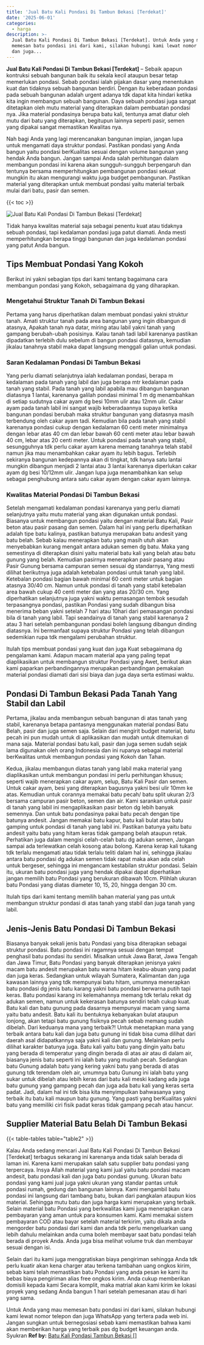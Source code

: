 ```yaml
---
title: 'Jual Batu Kali Pondasi Di Tambun Bekasi [Terdekat]'
date: '2025-06-01'
categories:
  - harga
description: >-
  Jual Batu Kali Pondasi Di Tambun Bekasi [Terdekat]. Untuk Anda yang mau
  memesan batu pondasi ini dari kami, silakan hubungi kami lewat nomor telepon
  dan juga...
---
```


**Jual Batu Kali Pondasi Di Tambun Bekasi \[Terdekat\]** – Sebaik apapun kontruksi sebuah bangunan baik itu sekala kecil ataupun besar tetap memerlukan pondasi. Sebab pondasi ialah pijakan dasar yang menentukan kuat dan tidaknya sebuah bangunan berdiri. Dengan itu keberadaan pondasi pada sebuah bangunan adalah urgent adanya tdk dapat kita hindari ketika kita ingin membangun sebuah bangunan. Daya sebuah pondasi juga sangat ditetapkan oleh mutu material yang diterapkan dalam pembuatan pondasi nya. Jika material pondasinya berupa batu kali, tentunya amat diatur oleh mutu dari batu yang diterapkan, begitupun lainnya seperti pasir, semen yang dipakai sangat memastikan Kwalitas nya.

Nah bagi Anda yang lagi merencanakan bangunan impian, jangan lupa untuk mengamati daya struktur pondasi. Pastikan pondasi yang Anda bangun yaitu pondasi berKualitas sesuai dengan volume bangunan yang hendak Anda bangun. Jangan sampai Anda salah perhitungan dalam membangun pondasi ini karena akan sungguh-sungguh berpengaruh dan tentunya bersama memperhitungkan pembangunan pondasi sekuat mungkin itu akan mengurangi waktu juga budget pembangunan. Pastikan material yang diterapkan untuk membuat pondasi yaitu material terbaik mulai dari batu, pasir dan semen.

{{< toc >}}

![Jual Batu Kali Pondasi Di Tambun Bekasi [Terdekat]](/images/jual-batu-kali-25.png)

Tidak hanya kwalitas material saja sebagai penentu kuat atau tidaknya sebuah pondasi, tapi kedalaman pondasi juga patut diamati. Anda mesti memperhitungkan berapa tinggi bangunan dan juga kedalaman pondasi yang patut Anda bangun.

## Tips Membuat Pondasi Yang Kokoh

Berikut ini yakni sebagian tips dari kami tentang bagaimana cara membangun pondasi yang Kokoh, sebagaimana dg yang diharapkan.

### Mengetahui Struktur Tanah Di Tambun Bekasi

Pertama yang harus diperhatikan dalam membuat pondasi yakni struktur tanah. Amati struktur tanah pada area bangunan yang ingin dibangun di atasnya, Apakah tanah nya datar, miring atau labil yakni tanah yang gampang berubah-ubah posisinya. Kalau tanah tadi labil karenanya pastikan dipadatkan terlebih dulu sebelum di bangun pondasi diatasnya, kemudian jikalau tanahnya stabil maka dapat langsung menggali galian untuk pondasi.

### Saran Kedalaman Pondasi Di Tambun Bekasi

Yang perlu diamati selanjutnya ialah kedalaman pondasi, berapa m kedalaman pada tanah yang labil dan juga berapa mtr kedalaman pada tanah yang stabil. Pada tanah yang labil apabila mau dibangun bangunan diatasnya 1 lantai, karenanya galilah pondasi minimal 1 m dg menambahkan di setiap sudutnya cakar ayam dg besi 10mm ulir atau 12mm ulir. Cakar ayam pada tanah labil ini sangat wajib keberadaannya supaya ketika bangunan pondasi berubah maka struktur bangunan yang diatasnya masih terbendung oleh cakar ayam tadi. Kemudian bila pada tanah yang stabil karenanya pondasi cukup dengan kedalaman 60 centi meter minimalnya dengan lebar atas 40 cm dan lebar bawah 60 centi meter atau lebar bawah 40 cm, lebar atas 20 centi meter. Untuk pondasi pada tanah yang stabil, sesungguhnya tdk perlu cakar ayam karena memang tanahnya telah stabil namun jika mau menambahkan cakar ayam itu lebih bagus. Terlebih sekiranya bangunan kedepannya akan di tingkat, tdk hanya satu lantai mungkin dibangun menjadi 2 lantai atau 3 lantai karenanya diperlukan cakar ayam dg besi 10/12mm ulir. Jangan lupa juga menambahkan kan selup sebagai penghubung antara satu cakar ayam dengan cakar ayam lainnya.

### Kwalitas Material Pondasi Di Tambun Bekasi

Setelah mengamati kedalaman pondasi karenanya yang perlu diamati selanjutnya yaitu mutu material yang akan digunakan untuk pondasi. Biasanya untuk membangun pondasi yaitu dengan material Batu Kali, Pasir beton atau pasir pasang dan semen. Dalam hal ini yang perlu diperhatikan adalah tipe batu kalinya, pastikan batunya merupakan batu andesit yang batu belah. Sebab kalau menerapkan batu yang masih utuh akan menyebabkan kurang mengait antara adukan semen dg batu. Maka yang semestinya di diterapkan disini yaitu material batu kali yang belah atau batu gunung yang belah. Kemudian pasirnya menerapkan pasir pasang atau Pasir Gunung bersama campuran semen sesuai dg standarnya, Yang mesti dilihat berikutnya juga adalah ketebalan pondasi untuk tanah yang labil. Ketebalan pondasi bagian bawah minimal 60 centi meter untuk bagian atasnya 30/40 cm. Namun untuk pondasi di tanah yang stabil ketebalan area bawah cukup 40 centi meter dan yang atas 20/30 cm. Yang diperhatikan selanjutnya juga yakni waktu pemasangan tembok sesudah terpasangnya pondasi, pastikan Pondasi yang sudah dibangun bisa menerima beban yakni setelah 7 hari atau 10hari dari pemasangan pondasi bila di tanah yang labil. Tapi seandainya di tanah yang stabil karenanya 2 atau 3 hari setelah pembangunan pondasi boleh langsung dibangun dinding diatasnya. Ini bermanfaat supaya struktur Pondasi yang telah dibangun sedemikian rupa tdk mengalami perubahan struktur.

Itulah tips membuat pondasi yang kuat dan juga Kuat sebagaimana dg pengalaman kami. Adapun macam material apa yang paling tepat diaplikasikan untuk membangun struktur Pondasi yang Awet, berikut akan kami paparkan perbandingannya merupakan perbandingan pemakaian material pondasi diamati dari sisi biaya dan juga daya serta estimasi waktu.

## Pondasi Di Tambun Bekasi Pada Tanah Yang Stabil dan Labil

Pertama, jikalau anda membangun sebuah bangunan di atas tanah yang stabil, karenanya betapa pantasnya menggunakan material pondasi Batu Belah, pasir dan juga semen saja. Selain dari mengirit budget material, batu pecah ini pun mudah untuk di aplikasikan dan mudah untuk ditemukan di mana saja. Material pondasi batu kali, pasir dan juga semen sudah sejak lama digunakan oleh orang Indonesia dan ini rupanya sebagai material berKwalitas untuk membangun pondasi yang Kokoh dan Tahan.

Kedua, jikalau membangun diatas tanah yang labil maka material yang diaplikasikan untuk membangun pondasi ini perlu perhitungan khusus; seperti wajib menerapkan cakar ayam, selup, Batu Kali Pasir dan semen. Untuk cakar ayam, besi yang diterapkan bagusnya yakni besi ulir 10mm ke atas. Kemudian untuk corannya memakai batu pecah/ batu split ukuran 2/3 bersama campuran pasir beton, semen dan air. Kami sarankan untuk pasir di tanah yang labil ini mengaplikasikan pasir beton dg lebih banyak semennya. Dan untuk batu pondasinya pakai batu pecah dengan tipe batunya andesit. Jangan memakai batu kapur, batu kali bulat atau batu gamping untuk pondasi di tanah yang labil ini. Pastikan batunya yaitu batu andesit yaitu batu yang hitam keras tidak gampang belah ataupun retak. Perhatikan juga dalam mengisi celah-celah batu dg adukan semen, Jangan sampai ada terlewatkan celah kosong atau bolong. Karena kerap kali tukang tdk terlalu mengamati atau tidak terlalu teliti dalam hal ini, sehingga jikalau antara batu pondasi dg adukan semen tidak rapat maka akan ada celah untuk bergeser, sehingga ini mengancam kestabilan struktur pondasi. Selain itu, ukuran batu pondasi juga yang hendak dipakai dapat diperhatikan jangan memilih batu Pondasi yang berukuran dibawah 10cm. Pilihlah ukuran batu Pondasi yang diatas diameter 10, 15, 20, hingga dengan 30 cm.

Itulah tips dari kami tentang memilih bahan material yang pas untuk membangun struktur pondasi di atas tanah yang stabil dan juga tanah yang labil.

## Jenis-Jenis Batu Pondasi Di Tambun Bekasi

Biasanya banyak sekali jenis batu Pondasi yang bisa diterapkan sebagai struktur pondasi. Batu pondasi ini ragamnya sesuai dengan tempat penghasil batu pondasi itu sendiri. Misalkan untuk Jawa Barat, Jawa Tengah dan Jawa Timur, Batu Pondasi yang banyak diterapkan jenisnya yakni macam batu andesit merupakan batu warna hitam keabu-abuan yang padat dan juga keras. Sedangkan untuk wilayah Sumatera, Kalimantan dan juga kawasan lainnya yang tdk mempunyai batu hitam, umumnya menerapkan batu pondasi dg jenis batu karang yakni batu pondasi berwarna putih tapi keras. Batu pondasi karang ini kelemahannya memang tdk terlalu rekat dg adukan semen, namun untuk kekerasan batunya sendiri telah cukup kuat. Batu kali dan batu gunung pada dasarnya mempunyai macam yang sama yaitu batu andesit. Batu kali itu bentuknya kebanyakan bulat ataupun lonjong, akan tetapi batu gunung fisiknya pecah sebab memang sudah dibelah. Dari keduanya mana yang terbaik?! Untuk menetapkan mana yang terbaik antara batu kali dan juga batu gunung ini tidak bisa cuma dilihat dari daerah asal didapatkannya saja yakni kali dan gunung. Melainkan perlu dilihat karakter batunya juga. Batu kali yaitu batu yang dingin yaitu batu yang berada di temperatur yang dingin berada di atas air atau di dalam air, biasanya jenis batu seperti ini ialah batu yang mudah pecah. Sedangkan batu Gunung adalah batu yang kering yakni batu yang berada di atas gunung tdk terendam oleh air, umumnya batu Gunung ini ialah batu yang sukar untuk dibelah atau lebih keras dari batu kali meski kadang ada juga batu gunung yang gampang pecah dan juga ada batu kali yang keras serta padat. Jadi, dalam hal ini tdk bisa kita menyimpulkan bahwasanya yang terbaik itu batu kali maupun batu gunung. Yang pasti yang berKualitas yakni batu yang memiliki ciri fisik padat keras tidak gampang pecah atau hancur.

## Supplier Material Batu Belah Di Tambun Bekasi

{{< table-tables table="table2" >}}

Kalau Anda sedang mencari Jual Batu Kali Pondasi Di Tambun Bekasi \[Terdekat\] terbagus sekarang ini karenanya anda tidak salah berada di laman ini. Karena kami merupakan salah satu supplier batu pondasi yang terpercaya. Insya Allah material yang kami jual yaitu batu pondasi macam andesit, batu pondasi kali dan juga batu pondasi gunung. Ukuran batu pondasi yang kami jual juga yakni ukuran yang standar pantas untuk pondasi rumah, gedung dan bangunan lainnya. Kami mengambil batu pondasi ini langsung dari tambang batu, bukan dari pangkalan ataupun kios material. Sehingga mutu batu dan juga harga kami merupakan yang terbaik. Selain material batu Pondasi yang berkwalitas kami juga menerapkan cara pembayaran yang aman untuk para konsumen kami. Kami memakai sistem pembayaran COD atau bayar setelah material terkirim, yaitu dikala anda mengorder batu pondasi dari kami dan anda tdk perlu mengeluarkan uang lebih dahulu melainkan anda cuma boleh membayar saat batu pondasi telah berada di proyek Anda. Anda juga bisa melihat volume truk dan membayar sesuai dengan isi.

Selain dari itu kami juga menggratiskan biaya pengiriman sehingga Anda tdk perlu kuatir akan kena charger atau terkena tambahan uang ongkos kirim, sebab kami telah memastikan batu Pondasi yang anda pesan ke kami itu bebas biaya pengiriman alias free ongkos kirim. Anda cukup memberikan domisili kepada kami Secara komplit, maka matrial akan kami kirim ke lokasi proyek yang sedang Anda bangun 1 hari setelah pemesanan atau di hari yang sama.

Untuk Anda yang mau memesan batu pondasi ini dari kami, silakan hubungi kami lewat nomor telepon dan juga WhatsApp yang tertera pada web ini. Jangan sungkan untuk bernegosiasi sebab kami memastikan bahwa kami akan memberikan harga yang terbaik pas dg budget keuangan anda. Syukran
**Ref by:** [Batu Kali Pondasi Tambun Bekasi []](https://id.wikipedia.org/wiki/Batu)
